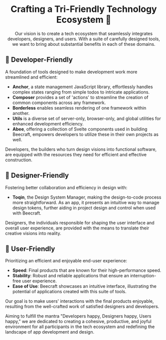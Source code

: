 <h1 align="center">Crafting a Tri-Friendly Technology Ecosystem 🤩</h1>

<p align="center">Our vision is to create a tech ecosystem that seamlessly integrates developers, designers, and users. With a suite of carefully designed tools, we want to bring about substantial benefits in each of these domains.</p>

## 👷 Developer-Friendly

A foundation of tools designed to make development work more streamlined and efficient:

- **Anchor**, a state management JavaScript library, effortlessly handles complex states ranging from simple todos to intricate applications.
- **Composer** provides a set of 'actions' to streamline the creation of common components across any framework.
- **Borderless** enables seamless rendering of one framework within another.
- **Utils** is a diverse set of server-only, browser-only, and global utilities for enhanced development efficiency.
- **Abee**, offering a collection of Svelte components used in building Beecraft, empowers developers to utilize these in their own projects as well.

Developers, the builders who turn design visions into functional software, are equipped with the resources they need for efficient and effective construction.

## 🎨 Designer-Friendly

Fostering better collaboration and efficiency in design with:

- **Toqin**, the Design System Manager, making the design-to-code process more straightforward. As an app, it presents an intuitive way to manage design tokens, further aiding in project design and control when used with Beecraft.

Designers, the individuals responsible for shaping the user interface and overall user experience, are provided with the means to translate their creative visions into reality.

## 🤗 User-Friendly

Prioritizing an efficient and enjoyable end-user experience:

- **Speed**: Final products that are known for their high-performance speed.
- **Stability**: Robust and reliable applications that ensure an interruption-free user experience.
- **Ease of Use**: Beecraft showcases an intuitive interface, illustrating the potential of applications created with this suite of tools.

Our goal is to make users' interactions with the final products enjoyable, resulting from the well-crafted work of satisfied designers and developers.

Aiming to fulfill the mantra "Developers happy, Designers happy, Users happy," we are dedicated to creating a cohesive, productive, and joyful environment for all participants in the tech ecosystem and redefining the landscape of app development and design.
